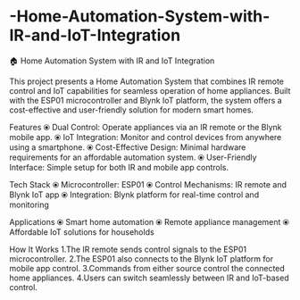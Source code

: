 # -Home-Automation-System-with-IR-and-IoT-Integration

🏠 Home Automation System with IR and IoT Integration


This project presents a Home Automation System that combines IR remote control and IoT capabilities for seamless operation of home appliances. Built with the ESP01 microcontroller and Blynk IoT platform, the system offers a cost-effective and user-friendly solution for modern smart homes.

Features
⦿ Dual Control: Operate appliances via an IR remote or the Blynk mobile app.
⦿ IoT Integration: Monitor and control devices from anywhere using a smartphone.
⦿ Cost-Effective Design: Minimal hardware requirements for an affordable automation system.
⦿ User-Friendly Interface: Simple setup for both IR and mobile app controls.

Tech Stack
⦿ Microcontroller: ESP01
⦿ Control Mechanisms: IR remote and Blynk IoT app
⦿ Integration: Blynk platform for real-time control and monitoring

Applications
⦿ Smart home automation
⦿ Remote appliance management
⦿ Affordable IoT solutions for households

How It Works
1.The IR remote sends control signals to the ESP01 microcontroller.
2.The ESP01 also connects to the Blynk IoT platform for mobile app control.
3.Commands from either source control the connected home appliances.
4.Users can switch seamlessly between IR and IoT-based control.
